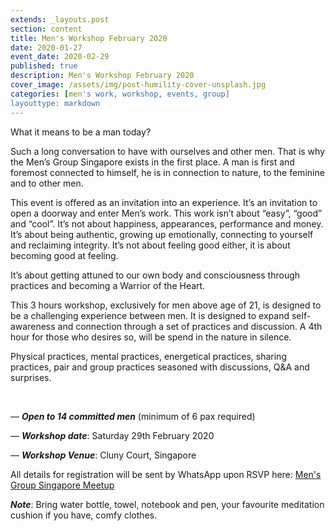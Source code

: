 ```yaml
---
extends: _layouts.post
section: content
title: Men's Workshop February 2020
date: 2020-01-27
event_date: 2020-02-29
published: true
description: Men's Workshop February 2020
cover_image: /assets/img/post-humility-cover-unsplash.jpg
categories: [men's work, workshop, events, group]
layouttype: markdown
---
```



What it means to be a man today?

Such a long conversation to have with ourselves and other men. That is why the Men’s Group Singapore exists in the first place.
A man is first and foremost connected to himself, he is in connection to nature, to the feminine and to other men.

This event is offered as an invitation into an experience. It’s an invitation to open a doorway and enter Men’s work. This work isn’t about “easy”, “good” and “cool”. It’s not about happiness, appearances, performance and money.
It’s about being authentic, growing up emotionally, connecting to yourself and reclaiming integrity.
It’s not about feeling good either, it is about becoming good at feeling.

It’s about getting attuned to our own body and consciousness through practices and becoming a Warrior of the Heart.

This 3 hours workshop, exclusively for men above age of 21, is designed to be a challenging experience between men. It is designed to expand self-awareness and connection through a set of practices and discussion. A 4th hour for those who desires so, will be spend in the nature in silence.

Physical practices, mental practices, energetical practices, sharing practices, pair and group practices seasoned with discussions, Q&A and surprises.


&nbsp;

— _**Open to 14 committed men**_ (minimum of 6 pax required)

— _**Workshop date**_: Saturday 29th February 2020

— _**Workshop Venue**_: Cluny Court, Singapore

All details for registration will be sent by WhatsApp upon RSVP here: <a href="https://www.meetup.com/The-Mens-Group-Singapore/events/268234224/" class="uppercase font-semibold tracking-wide mb-2" target="_blank">Men's Group Singapore Meetup</a>



_**Note**_:
Bring water bottle, towel, notebook and pen, your favourite meditation cushion if you have, comfy clothes.
